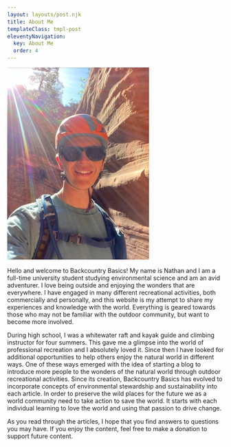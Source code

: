 ```yaml
---
layout: layouts/post.njk
title: About Me
templateClass: tmpl-post
eleventyNavigation:
  key: About Me
  order: 4
---
```


<img src="./../img/aboutme.jpg" alt="Image of the author" class="right" width="330">

Hello and welcome to Backcountry Basics! My name is Nathan and I am a full-time university student studying environmental science and am an avid adventurer. I love being outside and enjoying the wonders that are everywhere. I have engaged in many different recreational activities, both commercially and personally, and this website is my attempt to share my experiences and knowledge with the world. Everything is geared towards those who may not be familiar with the outdoor community, but want to become more involved.

During high school, I was a whitewater raft and kayak guide and climbing instructor for four summers. This gave me a glimpse into the world of professional recreation and I absolutely loved it. Since then I have looked for additional opportunities to help others enjoy the natural world in different ways. One of these ways emerged with the idea of starting a blog to introduce more people to the wonders of the natural world through outdoor recreational activities. Since its creation, Backcountry Basics has evolved to incorporate concepts of environmental stewardship and sustainability into each article. In order to preserve the wild places for the future we as a world community need to take action to save the world. It starts with each individual learning to love the world and using that passion to drive change.

As you read through the articles, I hope that you find answers to questions you may have. If you enjoy the content, feel free to make a donation to support future content.
